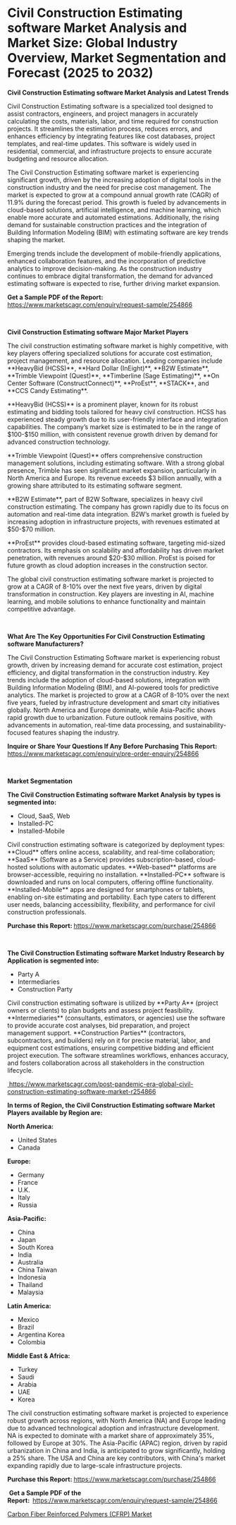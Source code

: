 <p><h1>Civil Construction Estimating software Market Analysis and Market Size: Global Industry Overview, Market Segmentation and Forecast (2025 to 2032)</h1></p><p><strong>Civil Construction Estimating software Market Analysis and Latest Trends</strong></p>
<p><p>Civil Construction Estimating software is a specialized tool designed to assist contractors, engineers, and project managers in accurately calculating the costs, materials, labor, and time required for construction projects. It streamlines the estimation process, reduces errors, and enhances efficiency by integrating features like cost databases, project templates, and real-time updates. This software is widely used in residential, commercial, and infrastructure projects to ensure accurate budgeting and resource allocation.</p><p>The Civil Construction Estimating software market is experiencing significant growth, driven by the increasing adoption of digital tools in the construction industry and the need for precise cost management. The market is expected to grow at a compound annual growth rate (CAGR) of 11.9% during the forecast period. This growth is fueled by advancements in cloud-based solutions, artificial intelligence, and machine learning, which enable more accurate and automated estimations. Additionally, the rising demand for sustainable construction practices and the integration of Building Information Modeling (BIM) with estimating software are key trends shaping the market.</p><p>Emerging trends include the development of mobile-friendly applications, enhanced collaboration features, and the incorporation of predictive analytics to improve decision-making. As the construction industry continues to embrace digital transformation, the demand for advanced estimating software is expected to rise, further driving market expansion.</p></p>
<p><strong>Get a Sample PDF of the Report:&nbsp;</strong> <a href="https://www.marketscagr.com/enquiry/request-sample/254866?utm_campaign=2003&utm_medium=2&utm_source=Github&utm_content=ia&utm_term=21012025&utm_id=civil-construction-estimating-software">https://www.marketscagr.com/enquiry/request-sample/254866</a></p>
<p>&nbsp;</p>
<p><strong>Civil Construction Estimating software Major Market Players</strong></p>
<p><p>The civil construction estimating software market is highly competitive, with key players offering specialized solutions for accurate cost estimation, project management, and resource allocation. Leading companies include **HeavyBid (HCSS)**, **Hard Dollar (InEight)**, **B2W Estimate**, **Trimble Viewpoint (Quest)**, **Timberline (Sage Estimating)**, **On Center Software (ConstructConnect)**, **ProEst**, **STACK**, and **CCS Candy Estimating**.</p><p>**HeavyBid (HCSS)** is a prominent player, known for its robust estimating and bidding tools tailored for heavy civil construction. HCSS has experienced steady growth due to its user-friendly interface and integration capabilities. The company’s market size is estimated to be in the range of $100-$150 million, with consistent revenue growth driven by demand for advanced construction technology.</p><p>**Trimble Viewpoint (Quest)** offers comprehensive construction management solutions, including estimating software. With a strong global presence, Trimble has seen significant market expansion, particularly in North America and Europe. Its revenue exceeds $3 billion annually, with a growing share attributed to its estimating software segment.</p><p>**B2W Estimate**, part of B2W Software, specializes in heavy civil construction estimating. The company has grown rapidly due to its focus on automation and real-time data integration. B2W’s market growth is fueled by increasing adoption in infrastructure projects, with revenues estimated at $50-$70 million.</p><p>**ProEst** provides cloud-based estimating software, targeting mid-sized contractors. Its emphasis on scalability and affordability has driven market penetration, with revenues around $20-$30 million. ProEst is poised for future growth as cloud adoption increases in the construction sector.</p><p>The global civil construction estimating software market is projected to grow at a CAGR of 8-10% over the next five years, driven by digital transformation in construction. Key players are investing in AI, machine learning, and mobile solutions to enhance functionality and maintain competitive advantage.</p></p>
<p>&nbsp;</p>
<p><strong>What Are The Key Opportunities For Civil Construction Estimating software Manufacturers?</strong></p>
<p><p>The Civil Construction Estimating Software market is experiencing robust growth, driven by increasing demand for accurate cost estimation, project efficiency, and digital transformation in the construction industry. Key trends include the adoption of cloud-based solutions, integration with Building Information Modeling (BIM), and AI-powered tools for predictive analytics. The market is projected to grow at a CAGR of 8-10% over the next five years, fueled by infrastructure development and smart city initiatives globally. North America and Europe dominate, while Asia-Pacific shows rapid growth due to urbanization. Future outlook remains positive, with advancements in automation, real-time data processing, and sustainability-focused features shaping the industry.</p></p>
<p><strong>Inquire or Share Your Questions If Any Before Purchasing This Report:</strong> <a href="https://www.marketscagr.com/enquiry/pre-order-enquiry/254866?utm_campaign=2003&utm_medium=2&utm_source=Github&utm_content=ia&utm_term=21012025&utm_id=civil-construction-estimating-software">https://www.marketscagr.com/enquiry/pre-order-enquiry/254866</a></p>
<p>&nbsp;</p>
<p><strong>Market Segmentation</strong></p>
<p><strong>The Civil Construction Estimating software Market Analysis by types is segmented into:</strong></p>
<p><ul><li>Cloud, SaaS, Web</li><li>Installed-PC</li><li>Installed-Mobile</li></ul></p>
<p><p>Civil construction estimating software is categorized by deployment types: **Cloud** offers online access, scalability, and real-time collaboration; **SaaS** (Software as a Service) provides subscription-based, cloud-hosted solutions with automatic updates. **Web-based** platforms are browser-accessible, requiring no installation. **Installed-PC** software is downloaded and runs on local computers, offering offline functionality. **Installed-Mobile** apps are designed for smartphones or tablets, enabling on-site estimating and portability. Each type caters to different user needs, balancing accessibility, flexibility, and performance for civil construction professionals.</p></p>
<p><strong>Purchase this Report:&nbsp;</strong><a href="https://www.marketscagr.com/purchase/254866?utm_campaign=2003&utm_medium=2&utm_source=Github&utm_content=ia&utm_term=21012025&utm_id=civil-construction-estimating-software">https://www.marketscagr.com/purchase/254866</a></p>
<p>&nbsp;</p>
<p><strong>The Civil Construction Estimating software Market Industry Research by Application is segmented into:</strong></p>
<p><ul><li>Party A</li><li>Intermediaries</li><li>Construction Party</li></ul></p>
<p><p>Civil construction estimating software is utilized by **Party A** (project owners or clients) to plan budgets and assess project feasibility. **Intermediaries** (consultants, estimators, or agencies) use the software to provide accurate cost analyses, bid preparation, and project management support. **Construction Parties** (contractors, subcontractors, and builders) rely on it for precise material, labor, and equipment cost estimations, ensuring competitive bidding and efficient project execution. The software streamlines workflows, enhances accuracy, and fosters collaboration across all stakeholders in the construction lifecycle.</p></p>
<p><a href="https://www.marketscagr.com/post-pandemic-era-global-civil-construction-estimating-software-market-r254866?utm_campaign=2003&utm_medium=2&utm_source=Github&utm_content=ia&utm_term=21012025&utm_id=civil-construction-estimating-software">&nbsp;https://www.marketscagr.com/post-pandemic-era-global-civil-construction-estimating-software-market-r254866</a></p>
<p><strong>In terms of Region, the Civil Construction Estimating software Market Players available by Region are:</strong></p>
<p>
    <p> <strong> North America: </strong>
        <ul>
            <li>United States</li>
            <li>Canada</li>
        </ul>
        </p> 
    <p> <strong> Europe: </strong>
        <ul>
            <li>Germany</li>
            <li>France</li>
            <li>U.K.</li>
            <li>Italy</li>
            <li>Russia</li>
        </ul>
        </p> 
    <p> <strong> Asia-Pacific: </strong>
        <ul>
            <li>China</li>
            <li>Japan</li>
            <li>South Korea</li>
            <li>India</li>
            <li>Australia</li>
            <li>China Taiwan</li>
            <li>Indonesia</li>
            <li>Thailand</li>
            <li>Malaysia</li>
        </ul>
        </p> 
    <p> <strong> Latin America: </strong>
        <ul>
            <li>Mexico</li>
            <li>Brazil</li>
            <li>Argentina Korea</li>
            <li>Colombia</li>
        </ul>
        </p> 
    <p> <strong> Middle East & Africa: </strong>
        <ul>
            <li>Turkey</li>
            <li>Saudi</li>
            <li>Arabia</li>
            <li>UAE</li>
            <li>Korea</li>
        </ul>
    </p>
    </p>
<p><p>The civil construction estimating software market is projected to experience robust growth across regions, with North America (NA) and Europe leading due to advanced technological adoption and infrastructure development. NA is expected to dominate with a market share of approximately 35%, followed by Europe at 30%. The Asia-Pacific (APAC) region, driven by rapid urbanization in China and India, is anticipated to grow significantly, holding a 25% share. The USA and China are key contributors, with China's market expanding rapidly due to large-scale infrastructure projects.</p></p>
<p><strong>Purchase this Report: </strong><a href="https://www.marketscagr.com/purchase/254866?utm_campaign=2003&utm_medium=2&utm_source=Github&utm_content=ia&utm_term=21012025&utm_id=civil-construction-estimating-software">https://www.marketscagr.com/purchase/254866</a></p>
<p>&nbsp;<strong>Get a Sample PDF of the Report:&nbsp;&nbsp;</strong><a href="https://www.marketscagr.com/enquiry/request-sample/254866?utm_campaign=2003&utm_medium=2&utm_source=Github&utm_content=ia&utm_term=21012025&utm_id=civil-construction-estimating-software">https://www.marketscagr.com/enquiry/request-sample/254866</a></p>
<p><strong></strong></p>
<p><p><a href="https://github.com/gulaimolin/Market-Research-Report-List-7/blob/main/carbon-fiber-reinforced-polymers-cfrp-market.md?utm_campaign=2003&utm_medium=2&utm_source=Github&utm_content=ia&utm_term=21012025&utm_id=civil-construction-estimating-software">Carbon Fiber Reinforced Polymers (CFRP) Market</a></p></p>